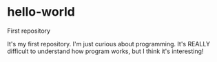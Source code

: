 # hello-world
First repository

It's my first repository.
I'm just curious about programming.
It's REALLY difficult to understand how program works, but I think it's interesting!
